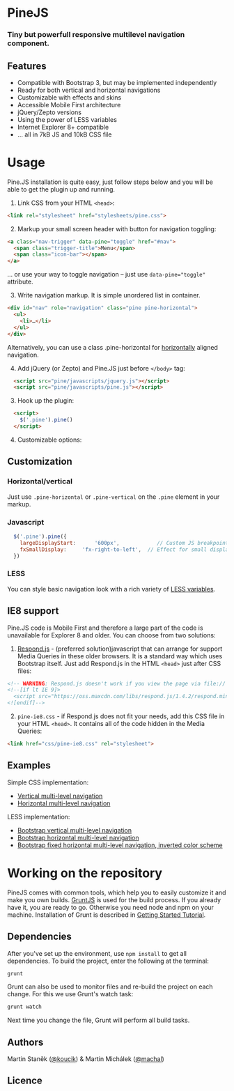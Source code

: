 # PineJS

### Tiny but powerfull responsive multilevel navigation component.

## Features

* Compatible with Bootstrap 3, but may be implemented independently
* Ready for both vertical and horizontal navigations
* Customizable with effects and skins
* Accessible Mobile First architecture
* jQuery/Zepto versions
* Using the power of LESS variables
* Internet Explorer 8+ compatible
* … all in 7kB JS and 10kB CSS file

# Usage 

Pine.JS installation is quite easy, just follow steps below and you will be able to get the plugin up and running.

1. Link CSS from your HTML `<head>`:
```html
<link rel="stylesheet" href="stylesheets/pine.css">
```

2. Markup your small screen header with button for navigation toggling:

```html
<a class="nav-trigger" data-pine="toggle" href="#nav">
  <span class="trigger-title">Menu</span>
  <span class="icon-bar"></span>
</a>
```

… or use your way to toggle navigation – just use `data-pine="toggle"` attribute.

3. Write navigation markup. It is simple unordered list in container.

```html
<div id="nav" role="navigation" class="pine pine-horizontal">
  <ul>
    <li>…</li>
  </ul>
</div>
```

Alternatively, you can use a class .pine-horizontal for [horizontally](#TODOexample) aligned navigation.

4. Add jQuery (or Zepto) and Pine.JS just before `</body>` tag:

```html
  <script src="pine/javascripts/jquery.js"></script>
  <script src="pine/javascripts/pine.js"></script>    
```

3. Hook up the plugin:
```html
  <script>
    $('.pine').pine()
  </script>
```

4. Customizable options:


## Customization

### Horizontal/vertical

Just use `.pine-horizontal` or `.pine-vertical` on the `.pine` element in your markup.


### Javascript

```javascript
  $('.pine').pine({ 
    largeDisplayStart:  	'600px', 			// Custom JS breakpoint
    fxSmallDisplay:   	'fx-right-to-left',  // Effect for small display navigation, alternatively 'fx-collapse'
  })
```

### LESS

You can style basic navigation look with a rich variety of [LESS variables](https://github.com/rwd-pine/pine/blob/master/src/stylesheets/core/variables.less).



## IE8 support

Pine.JS code is Mobile First and therefore a large part of the code is unavailable for Explorer 8 and older. You can choose from two solutions: 

1) [Respond.js](https://github.com/scottjehl/Respond) - (preferred solution)javascript that can arrange for support Media Queries in these older browsers. It is a standard way which uses Bootstrap itself. Just add Respond.js in the HTML `<head>` just after CSS files: 


```html
<!-- WARNING: Respond.js doesn't work if you view the page via file:// -->
<!--[if lt IE 9]>
  <script src="https://oss.maxcdn.com/libs/respond.js/1.4.2/respond.min.js"></script>
<![endif]-->
```

2) `pine-ie8.css` - if Respond.js does not fit your needs, add this CSS file in your HTML `<head>`. It contains all of the code hidden in the Media Queries:

```html
<link href="css/pine-ie8.css" rel="stylesheet">
```

## Examples

<!-- TODO MM -->

Simple CSS implementation:

* [Vertical multi-level navigation](#/vertical/)
* [Horizontal multi-level navigation](#/horizontal/)

LESS implementation:

* [Bootstrap vertical multi-level navigation](#/bootstrap-vertical/)
* [Bootstrap horizontal multi-level navigation](#/bootstrap-horizontal/)
* [Bootstrap fixed horizontal multi-level navigation, inverted color scheme](#/bootstrap-fixed/)

# Working on the repository

PineJS comes with common tools, which help you to easily customize it and make you own builds. [GruntJS](http://gruntjs.com/) is used for the build process. If you already have it, you are ready to go. Otherwise you need node and npm on your machine. Installation of Grunt is described in [Getting Started Tutorial](http://gruntjs.com/getting-started).

## Dependencies

After you've set up the environment, use ```npm install``` to get all dependencies. To build the project, enter the following at the terminal:

```sh
grunt
```

Grunt can also be used to monitor files and re-build the project on each change. For this we use Grunt's watch task:

```sh
grunt watch
```

Next time you change the file, Grunt will perform all build tasks.


## Authors

Martin Staněk ([@koucik](https://twitter.com/koucik)) & Martin Michálek ([@machal](https://twitter.com/machal))


## Licence



